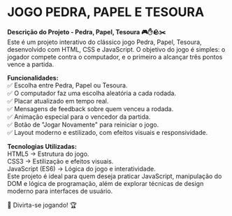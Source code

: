 # JOGO PEDRA, PAPEL E TESOURA
 <strong>Descrição do Projeto - Pedra, Papel, Tesoura 🎮✋🪨✂️</strong><br>
Este é um projeto interativo do clássico jogo Pedra, Papel, Tesoura, desenvolvido com HTML, CSS e JavaScript. O objetivo do jogo é simples: o jogador compete contra o computador, e o primeiro a alcançar três pontos vence a partida.<br>

<strong>Funcionalidades:</strong><br>
✅ Escolha entre Pedra, Papel ou Tesoura.<br>
✅ O computador faz uma escolha aleatória a cada rodada.<br>
✅ Placar atualizado em tempo real.<br>
✅ Mensagens de feedback sobre quem venceu a rodada.<br>
✅ Animação especial para o vencedor da partida.<br>
✅ Botão de "Jogar Novamente" para reiniciar o jogo.<br>
✅ Layout moderno e estilizado, com efeitos visuais e responsividade.<br>

<strong>Tecnologias Utilizadas:</strong><br>
HTML5 → Estrutura do jogo.<br>
CSS3 → Estilização e efeitos visuais.<br>
JavaScript (ES6) → Lógica do jogo e interatividade.<br>
Este projeto é ideal para quem deseja praticar JavaScript, manipulação do DOM e lógica de programação, além de explorar técnicas de design moderno para interfaces de usuário.<br>

🚀 Divirta-se jogando! 🏆
